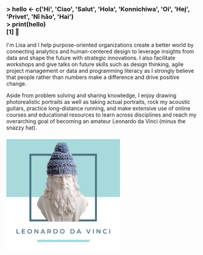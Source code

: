 ### > hello <- c('Hi', 'Ciao', 'Salut', 'Hola', 'Konnichiwa', 'Oi', 'Hej', 'Privet', 'Nǐ hǎo', 'Hai') <br> > print(hello) <br> [1] 👋

I'm Lisa and I help purpose-oriented organizations create a better world by connecting analytics and human-centered design to leverage insights from data and shape the future with strategic innovations. I also facilitate workshops and give talks on future skills such as design thinking, agile project management or data and programming literacy as I strongly believe that people rather than numbers make a difference and drive positive change.

Aside from problem solving and sharing knowledge, I enjoy drawing photorealistic portraits as well as taking actual portraits, rock my acoustic guitars, practice long-distance running, and make extensive use of online courses and educational resources to learn across disciplines and reach my overarching goal of becoming an amateur Leonardo da Vinci (minus the snazzy hat).

<img src="https://raw.githubusercontent.com/lhehnke/lhehnke.github.io/master/img/Leonardo_GitHub_square.png" alt="Leonardo da Vinci (with a hat)" class="center" height="300">


<!-- #### Want to connect online?
[<img src="https://cdn.jsdelivr.net/npm/simple-icons@3.0.1/icons/googlemaps.svg" alt="Website" height="30">](https://dataplanes.org)
[<img src="https://cdn.jsdelivr.net/npm/simple-icons@3.0.1/icons/twitter.svg" alt="Twitter" height="30">](https://twitter.com/dataplanes)
[<img src="https://cdn.jsdelivr.net/npm/simple-icons@3.0.1/icons/linkedin.svg" alt="LinkedIn" height="30">](https://www.linkedin.com/in/lisa-hehnke/)
[<img src="https://cdn.jsdelivr.net/npm/simple-icons@3.0.1/icons/mail-dot-ru.svg" alt="Mail" height="30">](mailto:lisa@dataplanes.org) <!--

<!-- [![GitHub stats](https://github-readme-stats.vercel.app/api?username=lhehnke&theme=graywhite)](https://github.com/anuraghazra/github-readme-stats) -->
